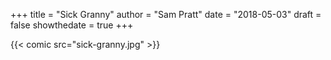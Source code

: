 +++
title = "Sick Granny"
author = "Sam Pratt"
date = "2018-05-03"
draft = false
showthedate = true
+++

{{< comic src="sick-granny.jpg" >}}
